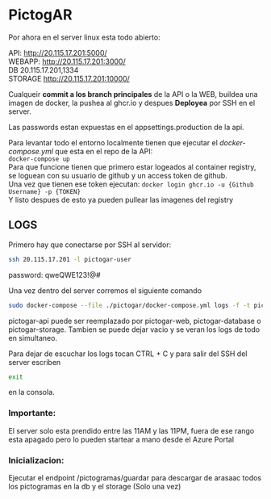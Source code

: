 # PictogAR

Por ahora en el server linux esta todo abierto:  

API:       http://20.115.17.201:5000/  
WEBAPP:    http://20.115.17.201:3000/  
DB         20.115.17.201,1334    
STORAGE    http://20.115.17.201:10000/  


Cualqueir **commit a los branch principales** de la API o la WEB, buildea una imagen de docker, la pushea al ghcr.io y despues **Deployea** por SSH en el server.  

Las passwords estan expuestas en el appsettings.production de la api.  

Para levantar todo el entorno localmente tienen que ejecutar el *docker-compose.yml* que esta en el repo de la API:  
``` docker-compose up ```  
Para que funcione tienen que primero estar logeados al container registry, se loguean con su usuario de github y un access token de github.  
Una vez que tienen ese token ejecutan: ``` docker login ghcr.io -u {Github Username} -p {TOKEN} ```  
Y listo despues de esto ya pueden pullear las imagenes del registry  


## LOGS

Primero hay que conectarse por SSH al servidor:
``` bash
ssh 20.115.17.201 -l pictogar-user
```
password: qweQWE123!@#

Una vez dentro del server corremos el siguiente comando
``` bash
sudo docker-compose --file ./pictogar/docker-compose.yml logs -f -t pictogar-api
``` 
pictogar-api puede ser reemplazado por pictogar-web, pictogar-database o pictogar-storage.
Tambien se puede dejar vacio y se veran los logs de todo en simultaneo.

Para dejar de escuchar los logs tocan CTRL + C y para salir del SSH del server escriben 
``` bash
exit
```
en la consola.

### Importante:  
El server solo esta prendido entre las 11AM y las 11PM, fuera de ese rango esta apagado pero lo pueden startear a mano desde el Azure Portal

### Inicializacion:
Ejecutar el endpoint /pictogramas/guardar para descargar de arasaac todos los pictogramas en la db y el storage (Solo una vez)
